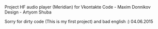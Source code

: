 Project HF audio player (Meridian) for Vkontakte
Code -  Maxim Donnikov
Design - Artyom Shuba

Sorry for dirty code (This is my first project) and bad english :) 
04.06.2015